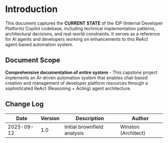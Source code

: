 # Introduction

This document captures the **CURRENT STATE** of the IDP (Internal Developer Platform) Copilot codebase, including technical implementation patterns, architectural decisions, and real-world constraints. It serves as a reference for AI agents and developers working on enhancements to this ReAct agent-based automation system.

## Document Scope

**Comprehensive documentation of entire system** - This capstone project implements an AI-driven automation system that enables chat-based creation and management of developer platform resources through a sophisticated ReAct (Reasoning + Acting) agent architecture.

## Change Log

| Date   | Version | Description                 | Author    |
| ------ | ------- | --------------------------- | --------- |
| 2025-09-12 | 1.0     | Initial brownfield analysis | Winston (Architect) |